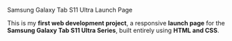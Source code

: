 Samsung Galaxy Tab S11 Ultra Launch Page

This is my **first web development project**, a responsive **launch page** for the **Samsung Galaxy Tab S11 Ultra Series**, built entirely using **HTML and CSS**.
